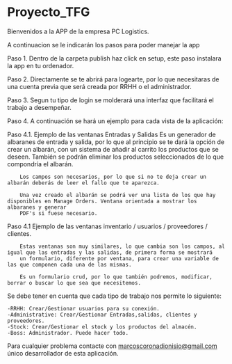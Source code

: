 # Proyecto_TFG
Bienvenidos a la APP de la empresa PC Logistics.

A continuacion se le indicarán los pasos para poder manejar la app

Paso 1. Dentro de la carpeta publish haz click en setup, este paso instalara la app en tu ordenador.

Paso 2. Directamente se te abrirá para logearte, por lo que necesitaras de una cuenta previa que será creada por RRHH o el administrador.

Paso 3. Segun tu tipo de login se molderará una interfaz que facilitará el trabajo a desempeñar.

Paso 4. A continuación se hará un ejemplo para cada vista de la aplicación:

Paso 4.1. Ejemplo de las ventanas Entradas y Salidas
        Es un generador de albaranes de entrada y salida, por lo que al principio se te dará la opción de crear un albarán, con un sistema
        de añadir al carrito los productos que se deseen. También se podrán eliminar los productos seleccionados de lo que compondría el albarán.

        Los campos son necesarios, por lo que si no te deja crear un albarán deberás de leer el fallo que te aparezca.
        
        Una vez creado el albarán se podrá ver una lista de los que hay disponibles en Manage Orders. Ventana orientada a mostrar los albaranes y generar
        PDF's si fuese necesario.

Paso 4.1 Ejemplo de las ventanas inventario / usuarios / proveedores / clientes.

        Estas ventanas son muy similares, lo que cambia son los campos, al igual que las entradas y las salidas, de primera forma se mostrará 
        un formulario, diferente por ventana, para crear una variable de las que componen cada una de las mismas.

        Es un formulario crud, por lo que también podremos, modificar, borrar o buscar lo que sea que necesitemos.

Se debe tener en cuenta que cada tipo de trabajo nos permite lo siguiente:

    -RRHH: Crear/Gestionar usuarios para su conexión.
    -Administrative: Crear/Gestionar Entradas,salidas, clientes y proveedores.
    -Stock: Crear/Gestionar el stock y los productos del almacén.
    -Boss: Administrador. Puede hacer todo.

Para cualquier problema contacte con marcoscoronadionisio@gmail.com único desarrollador de esta aplicación.




